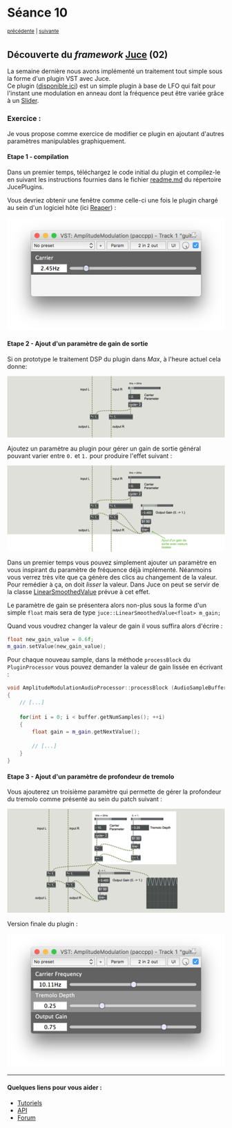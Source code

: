 # Séance 10

<p><sup><a href="../s09">précédente</a> | <a href="../s11">suivante</a></sup></p>

## Découverte du *framework* [Juce](https://www.juce.com/) (02)

La semaine dernière nous avons implémenté un traitement tout simple sous la forme d'un plugin VST avec Juce.  
Ce plugin ([disponible ici](https://github.com/paccpp/JucePlugins/tree/master/AmplitudeModulation)) est un simple plugin à base de LFO qui fait pour l'instant une modulation en anneau dont la fréquence peut être variée grâce à un [Slider](https://www.juce.com/doc/classSlider).  

### Exercice :

Je vous propose comme exercice de modifier ce plugin en ajoutant d'autres paramètres manipulables graphiquement.

#### Etape 1 - compilation

Dans un premier temps, téléchargez le code initial du plugin et compilez-le en suivant les instructions fournies dans le fichier [readme.md](https://github.com/paccpp/JucePlugins) du répertoire JucePlugins.  

Vous devriez obtenir une fenêtre comme celle-ci une fois le plugin chargé au sein d'un logiciel hôte (ici [Reaper](http://www.reaper.fm/)) :

![plugin exercice capture step 1 bis](AmpModEx_1_bis.png)

#### Etape 2 - Ajout d'un paramètre de gain de sortie

Si on prototype le traitement DSP du plugin dans *Max*, à l'heure actuel cela donne:

![plugin exercice capture step 1](AmpModEx_1.png)

Ajoutez un paramètre au plugin pour gérer un gain de sortie général pouvant varier entre `0.` et `1.` pour produire l'effet suivant :

![plugin exercice capture step 2](AmpModEx_2.png)

Dans un premier temps vous pouvez simplement ajouter un paramètre en vous inspirant du paramètre de fréquence déjà implémenté. Néanmoins vous verrez très vite que ça génère des clics au changement de la valeur. Pour remédier à ça, on doit *lisser* la valeur. Dans Juce on peut se servir de la classe [LinearSmoothedValue<ValueType>](https://www.juce.com/doc/classLinearSmoothedValue) prévue à cet effet.

Le paramètre de gain se présentera alors non-plus sous la forme d'un simple `float` mais sera de type `juce::LinearSmoothedValue<float> m_gain;`

Quand vous voudrez changer la valeur de gain il vous suffira alors d'écrire :

```cpp
float new_gain_value = 0.6f;
m_gain.setValue(new_gain_value);
```

Pour chaque nouveau sample, dans la méthode `processBlock` du `PluginProcessor` vous pouvez demander la valeur de gain lissée en écrivant :

```cpp
void AmplitudeModulationAudioProcessor::processBlock (AudioSampleBuffer& buffer, MidiBuffer& midiMessages)
{
    // [...]

    for(int i = 0; i < buffer.getNumSamples(); ++i)
    {
        float gain = m_gain.getNextValue();

        // [...]
    }
}
```

#### Etape 3 - Ajout d'un paramètre de profondeur de tremolo

Vous ajouterez un troisième paramètre qui permette de gérer la profondeur du tremolo comme présenté au sein du patch suivant :

![plugin exercice capture step 3](AmpModEx_3.png)

Version finale du plugin :

![plugin exercice capture step 3 bis](AmpModEx_3_bis.png)

---

#### Quelques liens pour vous aider :

- [Tutoriels](https://www.juce.com/tutorials)
- [API](https://www.juce.com/doc/classes)
- [Forum](https://forum.juce.com/)

